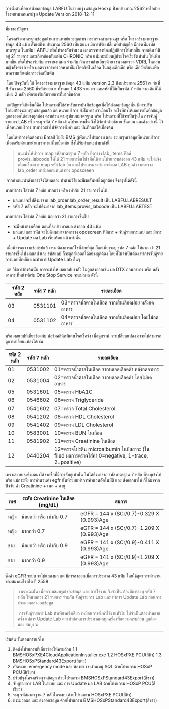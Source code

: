 การตั้งค่าเพื่อการส่งออกข้อมูล LABFU ในระบบฐานข้อมูล Hosxp ปีงบประมาณ 2562
เครือข่ายโรงพยาบาลนครปฐม
Update Version 2018-12-11

------

ที่มาของปัญหา

​	โครงสร้างมาตรฐานข้อมูลด้านการแพทย์และสุขภาพ กระทรวงสาธารณสุข หรือ โครงสร้างมาตรฐานข้อมูล 43 แฟ้ม ตั้งแต่ปีงบประมาณ 2560 เป็นต้นมา  มีการปรับเปลี่ยนที่สำคัญคือ มีการเพิ่มรหัสมาตรฐาน ในแฟ้ม  LABFU เพื่อให้รองกับจำนวน ผลตรวจทางห้องปฏิบัติการให้มากขึ้น จากเดิม ที่มีอยู่ 21 รายการ และเกี่ยวข้องกับแฟ้ม CHRONIC หรือ แฟ้มทะเบียนผู้ป่วยโรคเรื้งรังเท่านั้น ให้เพิ่มมากขึ้น เพื่อให้รองรับกับการรายงานผล ร่วมกับ กิจกรรมด้านอื่นๆด้วย เช่น ผลตรวจ VDRL ในกลุ่มหญิงตั้งครรภ์ หรือ ผลตรวจการตรวจหาค่าฮีมาโตคริตในเลือด  ในกลุ่มเด็กเล็ก หรือ เด็กวัยเรียนเพื่อหาความเสี่ยงต่อภาวะซีดเป็นต้น

​	โดย ปัจจุบันนี้ ใช้ โครงสร้างมาตรฐานข้อมูล 43 แฟ้ม version 2.3   ปีงบประมาณ 2561 ณ วันที่ 6 ธันวาคม 2560 มีรหัสรายการ ทั้งหมด 1,433 รายการ และรหัสที่ใช้เป็นรหัส 7 หลัก จากเดิมที่ใช้เพียง 2 หลัก  เพื่อรองรับกับรายการที่มากขึ้นด้วย

​	แต่ปัญหาที่เกิดขึ้นก็คือ โปรแกรมที่ใช้สำหรับการบันทึกข้อมูลเพื่อให้ส่งออกข้อมูลนั้น มีการปรับโครงสร้างระบบฐานข้อมูลแล้ว แต่ หน่วยบริการ ยังไม่ทราบว่าเงื่อนไข อะไรทีทำให้ผลการบันทึกข้อมูล ถูกส่งออกได้อย่างถูกต้อง ครบถ้วน ตามรูปแบบมาตรฐาน หรือ โปรแกรมที่ใช้จะเป็นรุ่นใด การจับคู่รายการ LAB หรือ ระบุ รหัส 7 หลัก ผ่านโปรแกรมใด จึงได้จัดทำคำอธิบาย ขั้นตอน และตัวอย่างนี้ ไว้เพื่อหน่วยบริการ  สามารถเข้าไปจัดการตั้งค่า และ บันทึกผลได้เบื้องต้น

​	โดยได้ทำการติดต่อทาง Email ไปยัง BMS ผู้พัฒนาโปรแกรม และ ระบบฐานข้อมูลที่หน่วยบริการ เพื่อขอรับคำแนะนำแนวทางแก้ไขเบื้องต้น ซึ่งได้รับคำแนะนำมาดังนี้



> แนะนำให้ทำการ map รหัสมาตรฐาน 7 หลัก ที่ตาราง lab_items ฟิลด์ provis_labcode ให้ได้ 21 รายการขึ้นไป
> เมื่อใช้งานโปรแกรมส่งออก 43 แฟ้ม จะไม่แจ้งเตือนเรื่องการ map รหัส lab อีก 
> และโปรแกรมจะทำการดึงผล LAB ทุกตัวจากตาราง lab_order มาส่งออกแทนตาราง opdscreen



​	จากคำแนะนำดังกล่าวจึงได้ทดลอง ทำตามวิธีและมีผลลัพพธ์ได้ถูกต้อง  จึงสรุปได้ดังนี้



หากทำการ ใส่รหัส 7 หลัก มากกว่า หรือ เท่ากับ 21 รายการขึ้นไป
- ผลแลป จะไปดึงมาจาก lab_order.lab_order_result เป็น LABFU.LABRESULT
- รหัส 7 หลัก จะไปดึงมาจาก lab_items.provis_labcode เป็น LABFU.LABTEST

หากทำการ ใส่รหัส 7 หลัก น้อยกว่า 21 รายการขึ้นไป
- จะมีหน้าต่างเตือน ตอนที่จะประมวลผล ส่งออก  43 แฟ้ม
- ผลแลป และ รหัส จะไปดึงผลมาจากตาราง opdscreen ทีมีการ + จับคู่รายการแลป และ มีการ + Update ผล Lab เรียบร้อย แล้วเท่านั้น

​	เมื่อพิจารณาจากข้อสรุปแล้ว หากต้องการแก้ไขที่ง่ายที่สุด  ก็แค่เพียงระบุ รหัส 7 หลัก ให้มากกว่า  21 รายการขึ้นไป ผลแลป และ รหัสแลป ก็จะถูกส่งออกได้อย่างถูกต้อง โดยที่ไม่จำเป็นต้อง ทำการจับคู่รายการแลปที่เหลือ  และทำการ Update Lab อื่นๆ

​	แต่ วิธีการข้างต้นนั้น อาจจะทำให้ ผลแลปบางตัว ไม่ถูกส่งออกเช่น ผล DTX ก่อนอาหาร หรือ หลังอาหาร ที่หน้าฟอร์ม One Stop Service จะแปลผล ดังนี้

| รหัส 2 หลัก | รหัส 7 หลัก | รายละเอียด                                       |
| --------- | --------- | ----------------------------------------------- |
| 03        | 0531101   | 03=ตรวจน้ำตาลในเลือด   จากเส้นเลือดฝอย หลังอดอาหาร   |
| 04        | 0531102   | 04=ตรวจน้ำตาลในเลือด   จากเส้นเลือดฝอย โดยไม่อดอาหาร |

หรือ ผลแลปที่เกี่ยวข้องกับ ฟอร์มคลินิกพิเศษโรคเรื้อรัง เพื่อดูกราฟ การเปลี่ยนแปลง อาจะไม่สามารถดูการเปลี่ยนแปลงได้เช่น

| รหัส 2 หลัก | รหัส 7 หลัก | รายละเอียด                                                    |
| --------- | --------- | ------------------------------------------------------------ |
| 01        | 0531002   | 01=ตรวจน้ำตาลในเลือด   จากหลอดเลือดดำ หลังอดอาหาร                |
| 02        | 0531004   | 02=ตรวจน้ำตาลในเลือด   จากหลอดเลือดดำ โดยไม่อดอาหาร              |
| 05        | 0531601   | 05=ตรวจ   HbA1C                                              |
| 06        | 0546602   | 06=ตรวจ   Triglyceride                                       |
| 07        | 0541602   | 07=ตรวจ   Total Cholesterol                                  |
| 08        | 0541202   | 08=ตรวจ   HDL Cholesterol                                    |
| 09        | 0541402   | 09=ตรวจ   LDL Cholesterol                                    |
| 10        | 0583001   | 10=ตรวจ   BUN ในเลือด                                         |
| 11        | 0581902   | 11=ตรวจ   Creatinine ในเลือด                                  |
| 12        | 0440204   | 12=ตรวจโปรตีน   microalbumin ในปัสสาวะ (ใน filed ผลการตรวจใส่ค่า 0=negative, 1=trace,   2=positive) |

เพราะระบบจะดึงผลมาใส่จากชื่อที่มีการจับคู่เท่านั้น ไม่ได้ดึงมาจาก รหัสมาตรฐาน 7 หลัก ที่ระบุเข้าไป หรือ แม้กระทั้ง การคำนวนค่า egfr นั้นที่ระบบทำการคำนวนอัตโนมัติ และ ส่งออกมาให้ ก็ได้มาจากปัจจัย ค่า Creatinine + เพศ + อายุ

| เพศ  | ระดับ Creatinine ในเลือด (mg/dL) | สมการ                                     |
| ---- | ------------------------------ | ----------------------------------------- |
| หญิง  | น้อยกว่า หรือ เท่ากับ 0.7           | eGFR = 144 x (SCr/0.7)-0.329 X (0.993)Age |
| หญิง  | มากกว่า 0.7                     | eGFR = 144 x (SCr/0.7)-1.209 X (0.993)Age |
| ชาย  | น้อยกว่า หรือ เท่ากับ 0.9           | eGFR = 141 x (SCr/0.9)-0.411 X (0.993)Age |
| ชาย  | มากกว่า 0.9                     | eGFR = 141 x (SCr/0.9)-1.209 X (0.993)Age |

ซึ่งค่า eGFR ระบบ จะไม่แสดงผล แต่ มีการส่งออกเมื่อการประมวล 43 แฟ้ม โดยใช้สูตรการคำนวน ของสมาคมโรคไต ปี 2558	



> ​	เพราะฉะนั้น เพื่อความสมบรูณ์ของข้อมูล และ การใช้งาน จึงจำเป็น ต้องมีการระบุ รหัส 7 หลัก ให้มากกว่า 21 รายการ ร่วมกับ จับคู่รายการ Lab และ ทำการ Update Lab ก่อนการประมวผลส่งออกข้อมูล
>
> ​	การจับคู่รายการ Lab ทำเพียงครั้งเดียว เหมือนการตั้งค่าใช้งานทั่วไป ไม่จำเป็นต้องทำหลายครั้ง แต่การ Update Lab ควรทำก่อนการประมวลผลทุกครั้ง เพื่อความครบถ้วน ถูกต้อง และ สมบูรณ์



------

เริ่มต้น ขั้นตอนการแก้ไข

1. ติดตั้งโปรแกรมที่เกี่ยวข้องให้ครบถ้วน
  1.1 BMSHOSxPXE4CloudApplicationInstaller.exe
  1.2 HOSxPXE PCU(สีฟ้า)
  1.3 BMSHOSxPStandard43Export(สีขาว)
2. เปิดระบบ emergency mode และ ห้องตรวจ ผ่านเมนู SQL ด้วยโปรแกรม HOSxP PCU(สีเขียว)
 3. ปรับปรุงโครงสร้างฐานข้อมูล ด้วยโปรแกรม BMSHOSxPStandard43Export(สีขาว)
4. จับคู่รายการ LAB ในระบบ และ การ Update ผล LAB  ด้วยโปรแกรม HOSxP PCU(สีเขียว)
5. ระบุ รหัสมาตรฐาน  7 หลักในระบบ ด้วยโปรแกรม HOSxPXE PCU(สีฟ้า)
6. ประมวลผล และ ส่งออกข้อมูล ด้วยโปรแกรม BMSHOSxPStandard43Export(สีขาว)